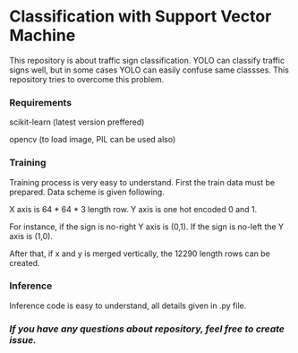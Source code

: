 # Classification with Support Vector Machine
<section>
This repository is about traffic sign classification. YOLO can classify traffic signs well, but in some cases YOLO can easily confuse same classses. This repository tries to overcome this problem.
</section>

### Requirements
<section>
scikit-learn  (latest version preffered)

opencv (to load image, PIL can be used also)
</section>

### Training
<section>
Training process is very easy to understand. First the train data must be prepared. Data scheme is given following.

X axis is 64 * 64 * 3 length row. Y axis is one hot encoded 0 and 1.

For instance, if the sign is no-right Y axis is (0,1). If the sign is no-left the Y axis is (1,0).

After that, if x and y is merged vertically, the 12290 length rows can be created.
</section>

### Inference
<section>
Inference code is easy to understand, all details given in .py file.
</section>

### *If you have any questions about repository, feel free to create issue.*